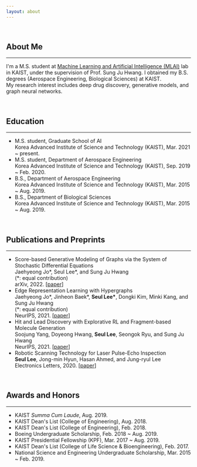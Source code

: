 ```yaml
---
layout: about 
---
```


<br>

## About Me
***
I'm a M.S. student at [Machine Learning and Artificial Intelligence (MLAI)](https://www.mlai-kaist.com) lab in KAIST, under the supervision of Prof. Sung Ju Hwang. I obtained my B.S. degrees (Aerospace Engineering, Biological Sciences) at KAIST.<br>
My research interest includes deep drug discovery, generative models, and graph neural networks.

<br>

## Education
***
* M.S. student, Graduate School of AI<br>
Korea Advanced Institute of Science and Technology (KAIST), Mar. 2021 ~ present.
* M.S. student, Department of Aerospace Engineering<br>
Korea Advanced Institute of Science and Technology (KAIST), Sep. 2019 ~ Feb. 2020.
* B.S., Department of Aerospace Engineering<br>
Korea Advanced Institute of Science and Technology (KAIST), Mar. 2015 ~ Aug. 2019.
* B.S., Department of Biological Sciences<br>
Korea Advanced Institute of Science and Technology (KAIST), Mar. 2015 ~ Aug. 2019.

<br>

## Publications and Preprints
***
<!-- * MOG: Molecular Out-of-distribution Generation with Energy-based Models<br>
**Seul Lee**, Dong Bok Lee, and Sung Ju Hwang<br>
In submission, 2021. -->
* Score-based Generative Modeling of Graphs via the System of Stochastic Differential Equations<br>
Jaehyeong Jo\*, Seul Lee\*, and Sung Ju Hwang<br>
(\*: equal contribution)<br>
arXiv, 2022. \[[paper](https://arxiv.org/pdf/2202.02514.pdf)\]
* Edge Representation Learning with Hypergraphs<br>
Jaehyeong Jo\*, Jinheon Baek\*, **Seul Lee\***, Dongki Kim, Minki Kang, and Sung Ju Hwang<br>
(\*: equal contribution)<br>
NeurIPS, 2021. \[[paper](https://arxiv.org/pdf/2106.15845.pdf)\]
* Hit and Lead Discovery with Explorative RL and Fragment-based Molecule Generation<br>
Soojung Yang, Doyeong Hwang, **Seul Lee**, Seongok Ryu, and Sung Ju Hwang<br>
NeurIPS, 2021. \[[paper](https://arxiv.org/pdf/2110.01219.pdf)\]
* Robotic Scanning Technology for Laser Pulse-Echo Inspection<br>
**Seul Lee**, Jong-min Hyun, Hasan Ahmed, and Jung-ryul Lee<br>
Electronics Letters, 2020. \[[paper](https://ietresearch.onlinelibrary.wiley.com/doi/epdf/10.1049/el.2020.1444)\]

<br>

## Awards and Honors
***
* KAIST *Summa Cum Laude*, Aug. 2019.
* KAIST Dean's List (College of Engineering), Aug. 2018.
* KAIST Dean's List (College of Engineering), Feb. 2018.
* Boeing Undergraduate Scholarship, Feb. 2018 ~ Aug. 2019.
* KAIST Presidential Fellowship (KPF), Mar. 2017 ~ Aug. 2019.
* KAIST Dean's List (College of Life Science & Bioengineering), Feb. 2017.
* National Science and Engineering Undergraduate Scholarship, Mar. 2015 ~ Feb. 2019.
